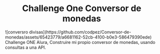 <h1 align="center">Challenge One Conversor de monedas</h1>
![conversro divisas](https://github.com/codpez/Conversor-de-monedas/assets/65423779/a6681162-52cb-4100-b0e3-586479390ede)
Challenge ONE Alura, Construire mi propio conversor de monedas, usando consultas a una API.
